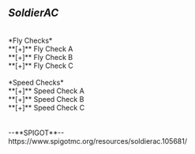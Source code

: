 __***SoldierAC***__
---
<br>
*Fly Checks*<br>
**[+]** Fly Check A<br>
**[+]** Fly Check B<br>
**[+]** Fly Check C
<br><br>
*Speed Checks*<br>
**[+]** Speed Check A<br>
**[+]** Speed Check B<br>
**[+]** Speed Check C
<br><br><br>
--**SPIGOT**--<br>
https://www.spigotmc.org/resources/soldierac.105681/
